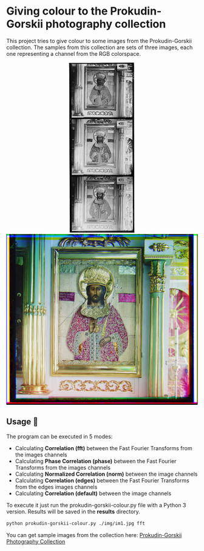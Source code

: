 # Giving colour to the Prokudin-Gorskii photography collection 
This project tries to give colour to some images from the Prokudin-Gorskii collection. The samples from this collection are sets of three images, each one representing a channel from the RGB colorspace.

<p align="center">
  <img src="img/im4.jpg" height="450">
  <img src="results/normalized_correlation_2.jpg" height="450">
</p>

## Usage :pencil:

The program can be executed in 5 modes:

* Calculating **Correlation (fft)** between the Fast Fourier Transforms from the images channels
* Calculating **Phase Correlation (phase)** between the Fast Fourier Transforms from the images channels
* Calculating **Normalized Correlation (norm)** between the image channels
* Calculating **Correlation (edges)** between the Fast Fourier Transforms from the edges images channels
* Calculating **Correlation (default)** between the image channels

To execute it just run the prokudin-gorskii-colour.py file with a Python 3 version. Results will be saved in the **results** directory.

```sh
python prokudin-gorskii-colour.py ./img/im1.jpg fft
```

You can get sample images from the collection here: [Prokudin-Gorskii Photography Collection](https://www.loc.gov/exhibits/empire/gorskii.html)
